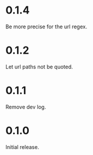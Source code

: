 # 0.1.4

Be more precise for the url regex.

# 0.1.2

Let url paths not be quoted.

# 0.1.1

Remove dev log.

# 0.1.0

Initial release.
